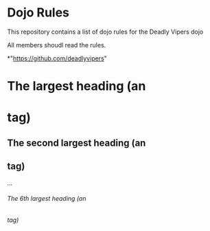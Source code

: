 Dojo Rules
==========

This repository contains a list of dojo rules for the Deadly Vipers dojo

All members shoudl read the rules.

*"https://github.com/deadlyvipers"

# The largest heading (an <h1> tag)
## The second largest heading (an <h2> tag)
…
###### The 6th largest heading (an <h6> tag)

